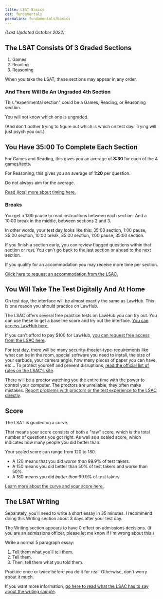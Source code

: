 ```yaml
---
title: LSAT Basics
cat: fundamentals
permalink: fundamentals/basics
---
```


*(Last Updated October 2022)*

## The LSAT Consists Of 3 Graded Sections

1. Games
2. Reading
3. Reasoning

When you take the LSAT, these sections may appear in any order.

### And There Will Be An Ungraded 4th Section

This "experimental section" could be a Games, Reading, or Reasoning section.

You will not know which one is ungraded.

(And don't bother trying to figure out which is which on test day. Trying will just psych you out.)

## You Have 35:00 To Complete Each Section

For Games and Reading, this gives you an average of **8:30** for each of the 4 games/texts.

For Reasoning, this gives you an average of **1:20** per question.

Do not always aim for the average. 

[Read (lots) more about timing here.][2]

### Breaks

You get a 1:00 pause to read instructions between each section. And a 10:00 break in the middle, between sections 2 and 3.

In other words, your test day looks like this: 35:00 section, 1:00 pause, 35:00 section, 10:00 break, 35:00 section, 1:00 pause, 35:00 section.

If you finish a section early, you can review flagged questions within that section or rest. You can't go back to the last section or ahead to the next section.

If you qualify for an accommodation you may receive more time per section. 

[Click here to request an accommodation from the LSAC.][3]

## You Will Take The Test Digitally And At Home

On test day, the interface will be almost exactly the same as LawHub. This is one reason you should practice on LawHub.

The LSAC offers several free practice tests on LawHub you can try out. You can use these to get a baseline score and try out the interface. [You can access LawHub here.][1] 

If you can't afford to pay $100 for LawHub, [you can request free access from the LSAC here][waiver].

For test day, there will be many security-theater-type-requirements like what can be in the room, special software you need to install, the size of your earbuds, your camera angle, how many pieces of paper you can have, etc... To protect yourself and prevent disruptions, [read the official list of rules on the LSAC's site][4].

There will be a proctor watching you the entire time with the power to control your computer. The proctors are unreliable; they often make mistakes. [Report problems with proctors or the test experience to the LSAC directly][5].

## Score

The LSAT is graded on a curve.

That means your score consists of both a "raw" score, which is the total number of questions you got right. As well as a scaled score, which indicates how many people you did better than. 

Your scaled score can range from 120 to 180. 

- A 120 means that you did *worse than* 99.9% of test takers.
- A 150 means you did better than 50% of test takers and worse than 50%.
- A 180 means you did *better than* 99.9% of test takers.

[Learn more about the curve and your score here.][score]

## The LSAT Writing

Separately, you'll need to write a short essay in 35 minutes. I recommend doing this Writing section about 3 days after your test day.

The Writing section appears to have 0 effect on admissions decisions. (If you are an admissions officer, please let me know if I'm wrong about this.)

Write a normal 5 paragraph essay:

1. Tell them what you'll tell them.
2. Tell them.
3. Then, tell them what you told them.

Practice once or twice before you do it for real. Otherwise, don't worry about it much.

If you want more information, [go here to read what the LSAC has to say about the writing sample][7].

[1]: https://lawhub.lsac.org/
[2]: ../time.html
[3]: https://www.lsac.org/lsat/lsac-policy-accommodations-test-takers-disabilities
[4]: https://www.lsac.org/lsat/taking-lsat/getting-ready-your-lsat-exam
[5]: https://www.lsac.org/lsat/taking-lsat/lsat-test-day-complaints-and-feedback
[7]: https://www.lsac.org/lsat/taking-lsat/about-lsat-writing
[8]: ../resources.html#lawhub
[score]: ../resources/scores.html
[waiver]: https://www.lsac.org/lsat/lsat-dates-deadlines-score-release-dates/lsat-cas-fees/fee-waivers-lsat-credential-assembly